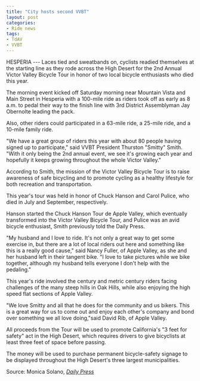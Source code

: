 ```yaml
---
title: "City hosts second VVBT"
layout: post
categories:
- Ride news
tags:
- TdAV
- VVBT
---
```


HESPERIA --- Laces tied and sweatbands on, cyclists readied themselves at the starting line as they rode across the High Desert for the 2nd Annual Victor Valley Bicycle Tour in honor of two local bicycle enthusiasts who died this year.

The morning event kicked off Saturday morning near Mountain Vista and Main Street in Hesperia with a 100-mile ride as riders took off as early as 8 a.m. to pedal their way to the finish line with 3rd District Assemblyman Jay Obernolte leading the pack.

Also, other riders could participated in a 63-mile ride, a 25-mile ride, and a 10-mile family ride.

"We have a great group of riders this year with about 80 people having signed up to participate," said VVBT President Thurston "Smitty" Smith. "With it only being the 2nd annual event, we see it's growing each year and hopefully it keeps growing throughout the whole Victor Valley."

According to Smith, the mission of the Victor Valley Bicycle Tour is to raise awareness of safe bicycling and to promote cycling as a healthy lifestyle for both recreation and transportation.

This year's tour was held in honor of Chuck Hanson and Carol Pulice, who died in July and September, respectively.

Hanson started the Chuck Hanson Tour de Apple Valley, which eventually transformed into the Victor Valley Bicycle Tour, and Pulice was an avid bicycle enthusiast, Smith previously told the Daily Press.

"My husband and I love to ride. It's not only a great way to get some exercise in, but there are a lot of local riders out here and something like this is a really good cause," said Nancy Fuller, of Apple Valley, as she and her husband left in their tangent bike. "I love to take pictures while we bike together, although my husband tells everyone I don't help with the pedaling."

This year's ride involved the century and metric century riders facing challenges of the many steep hills in Oak Hills, while also enjoying the high speed flat sections of Apple Valley.

"We love Smitty and all that he does for the community and us bikers. This is a great way for us to come out and enjoy each other's company and bond over something we all love doing,"said David Rib, of Apple Valley.

All proceeds from the Tour will be used to promote California's "3 feet for safety" act in the High Desert, which requires drivers to give bicyclists at least three feet of space before passing.

The money will be used to purchase permanent bicycle-safety signage to be displayed throughout the High Desert's three largest municipalities.

Source: Monica Solano, [*Daily Press*](https://www.vvdailypress.com)
